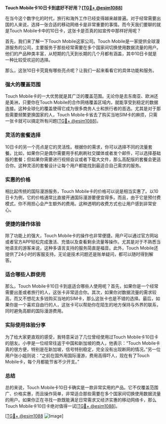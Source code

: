 **Touch Mobile卡10日卡到底好不好用？[[TG💪+ @esim1088](https://t.me/s/esim1088)]**

在当今这个数字化的时代，旅行和海外工作已经变得越来越普遍。对于经常需要出国的人来说，选择一张合适的移动网络卡是非常重要的事情。而今天我们要聊的就是Touch Mobile卡中的10日卡，这张卡是否真的如宣传中那样好用呢？

首先，我们来了解一下Touch Mobile这家公司。Touch Mobile是一家提供全球漫游服务的公司，主要服务于那些经常需要在多个国家间切换使用数据流量的用户。他们的产品种类丰富，从短期的几天到长期的几个月都有涵盖，其中10日卡就是一种比较受欢迎的选择。

那么，这张10日卡究竟有哪些亮点呢？让我们一起来看看它的具体功能和服务。

### **强大的覆盖范围**
Touch Mobile卡的一大优势就是其广泛的覆盖范围。无论你是去东南亚、欧洲还是美洲，只要你在Touch Mobile的合作网络覆盖区域内，就能享受到稳定的数据连接。这种全球化的覆盖使得它成为很多商务人士和旅行者的首选。尤其是对于那些需要频繁更换国家的人，Touch Mobile卡省去了购买当地SIM卡的麻烦，只需一张卡就可以搞定所有问题[[TG💪+ @esim1088](https://t.me/s/esim1088)]。

### **灵活的套餐选择**
10日卡的另一个亮点是它的灵活性。根据你的需求，你可以选择不同的流量套餐。比如，如果你只是偶尔需要用手机刷刷社交媒体或者发个邮件，可以选择基础版的套餐；但如果你需要进行视频会议或者下载大文件，那么高配版的套餐会更适合你。这种灵活的套餐设计让每个用户都能找到最适合自己需求的服务。

### **实惠的价格**
相比起传统的国际漫游服务，Touch Mobile卡的价格可以说是相当实惠了。以10日卡为例，它的价格通常比直接开通国际漫游要便宜得多。而且，由于它是预付费模式，你不用担心会产生额外的费用。这种透明的收费方式也让用户感到非常安心。

### **便捷的操作体验**
除了功能上的强大，Touch Mobile卡的操作也非常便捷。用户可以通过官方网站或者官方APP轻松完成激活、充值以及查看剩余流量等操作。尤其是对于不熟悉当地语言的游客来说，这种多语言支持的服务简直是福音。此外，Touch Mobile还提供了24小时的客服支持，无论是技术问题还是账单疑问，都可以随时得到解答。

### **适合哪些人群使用**
那么，Touch Mobile卡10日卡到底适合哪些人使用呢？首先，如果你是一个经常需要出差或者旅行的人，这张卡非常适合你。其次，如果你对数据流量的需求较高，而又不想花太多钱购买当地的SIM卡，那么这张卡也是不错的选择。最后，如果你是一个喜欢自由行的人，这张卡可以帮助你在陌生的地方保持与外界的联系，同时避免高额的国际漫游费用。

### **实际使用体验分享**
为了给大家更直观的感受，我特意采访了几位曾经使用过Touch Mobile卡10日卡的朋友。小李是一位经常往返于中国和新加坡的商人，他表示：“Touch Mobile卡真的很方便，特别是在新加坡，信号特别稳定，完全没有出现断网的情况。”另一位用户张小姐则说：“之前在国外用国际漫游，费用高得吓人，现在有了Touch Mobile卡，每个月都能节省不少开支。”

### **总结**
总的来说，Touch Mobile卡10日卡确实是一款非常实用的产品。它不仅覆盖范围广、价格实惠，而且操作简单，非常适合那些需要在多个国家间切换使用数据流量的用户。如果你正在寻找一款既能满足日常需求又经济实惠的移动网络卡，那么Touch Mobile卡10日卡绝对值得一试[[TG💪+ @esim1088](https://t.me/s/esim1088)]。

[[TG💪+ @esim1088](https://t.me/s/esim1088) ![Image](https://i.postimg.cc/4NQfJmqS/Snipaste-2025-05-13-00-14-12.png)]